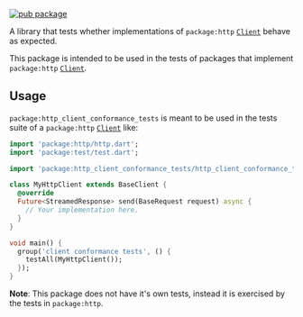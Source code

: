 [![pub package](https://img.shields.io/pub/v/http_client_conformance_tests.svg)](https://pub.dev/packages/http_client_conformance_tests)

A library that tests whether implementations of `package:http`
[`Client`](https://pub.dev/documentation/http/latest/http/Client-class.html)
behave as expected.

This package is intended to be used in the tests of packages that implement
`package:http`
[`Client`](https://pub.dev/documentation/http/latest/http/Client-class.html).

## Usage

`package:http_client_conformance_tests` is meant to be used in the tests suite
of a `package:http`
[`Client`](https://pub.dev/documentation/http/latest/http/Client-class.html)
like:

```dart
import 'package:http/http.dart';
import 'package:test/test.dart';

import 'package:http_client_conformance_tests/http_client_conformance_tests.dart';

class MyHttpClient extends BaseClient {
  @override
  Future<StreamedResponse> send(BaseRequest request) async {
    // Your implementation here.
  }
}

void main() {
  group('client conformance tests', () {
    testAll(MyHttpClient());
  });
}
```

**Note**: This package does not have it's own tests, instead it is
exercised by the tests in `package:http`.
